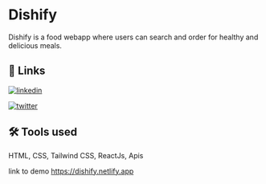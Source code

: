
# Dishify
Dishify is a food webapp where users can search and order for healthy and delicious meals.

## 🔗 Links

[![linkedin](https://img.shields.io/badge/linkedin-0A66C2?style=for-the-badge&logo=linkedin&logoColor=white)](https://www.linkedin.com/in/wisdom-c-esinwoke-972600218)

[![twitter](https://img.shields.io/badge/twitter-1DA1F2?style=for-the-badge&logo=twitter&logoColor=white)](https://twitter.com/wiz_piration)


## 🛠 Tools used
HTML, CSS, Tailwind CSS, ReactJs, Apis


 link to demo
https://dishify.netlify.app
